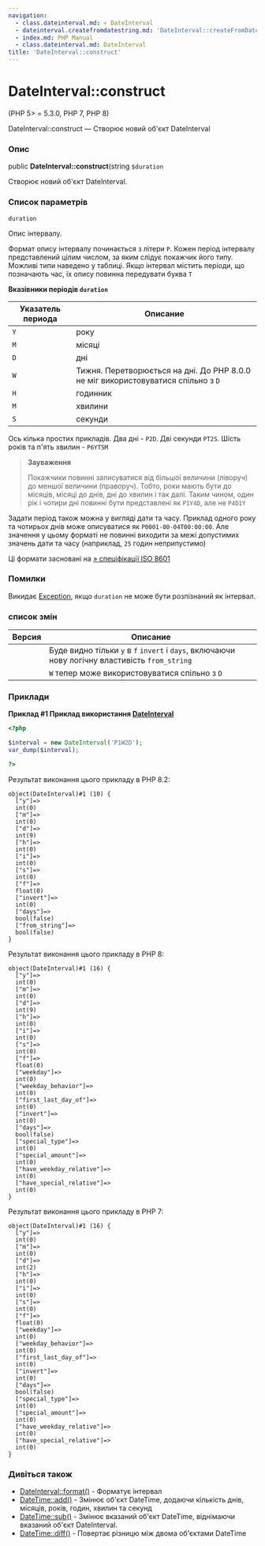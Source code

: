 ```yaml
---
navigation:
  - class.dateinterval.md: « DateInterval
  - dateinterval.createfromdatestring.md: 'DateInterval::createFromDateString »'
  - index.md: PHP Manual
  - class.dateinterval.md: DateInterval
title: 'DateInterval::construct'
---
```

# DateInterval::construct

(PHP 5> = 5.3.0, PHP 7, PHP 8)

DateInterval::construct — Створює новий об'єкт DateInterval

### Опис

public **DateInterval::construct**(string `$duration`

Створює новий об'єкт DateInterval.

### Список параметрів

`duration`

Опис інтервалу.

Формат опису інтервалу починається з літери `P`. Кожен період інтервалу представлений цілим числом, за яким слідує покажчик його типу. Можливі типи наведено у таблиці. Якщо інтервал містить періоди, що позначають час, їх опису повинна передувати буква `T`

**Вказівники періодів `duration`**

| Указатель периода | Описание |
| --- | --- |
| `Y` | року |
| `M` | місяці |
| `D` | дні |
| `W` | Тижня. Перетворюється на дні. До PHP 8.0.0 не міг використовуватися спільно з `D` |
| `H` | годинник |
| `M` | хвилини |
| `S` | секунди |

Ось кілька простих прикладів. Два дні - `P2D`. Дві секунди `PT2S`. Шість років та п'ять хвилин - `P6YT5M`

> **Зауваження**
> 
> Покажчики повинні записуватися від більшої величини (ліворуч) до меншої величини (праворуч). Тобто, роки мають бути до місяців, місяці до днів, дні до хвилин і так далі. Таким чином, один рік і чотири дні повинні бути представлені як `P1Y4D`, але не `P4D1Y`

Задати період також можна у вигляді дати та часу. Приклад одного року та чотирьох днів може описуватися як `P0001-00-04T00:00:00`. Але значення у цьому форматі не повинні виходити за межі допустимих значень дати та часу (наприклад, `25` годин неприпустимо)

Ці формати засновані на [» спеціфікації ISO 8601](http://en.wikipedia.org/wiki/Iso8601#Durations)

### Помилки

Викидає [Exception](class.exception.md), якщо `duration` не може бути розпізнаний як інтервал.

### список змін

| Версия | Описание |
| --- | --- |
|  | Буде видно тільки `y` в `f` `invert` і `days`, включаючи нову логічну властивість `from_string` |
|  | `W` тепер може використовуватися спільно з `D` |

### Приклади

**Приклад #1 Приклад використання [DateInterval](class.dateinterval.md)**

```php
<?php

$interval = new DateInterval('P1W2D');
var_dump($interval);

?>
```

Результат виконання цього прикладу в PHP 8.2:

```
object(DateInterval)#1 (10) {
  ["y"]=>
  int(0)
  ["m"]=>
  int(0)
  ["d"]=>
  int(9)
  ["h"]=>
  int(0)
  ["i"]=>
  int(0)
  ["s"]=>
  int(0)
  ["f"]=>
  float(0)
  ["invert"]=>
  int(0)
  ["days"]=>
  bool(false)
  ["from_string"]=>
  bool(false)
}
```

Результат виконання цього прикладу в PHP 8:

```
object(DateInterval)#1 (16) {
  ["y"]=>
  int(0)
  ["m"]=>
  int(0)
  ["d"]=>
  int(9)
  ["h"]=>
  int(0)
  ["i"]=>
  int(0)
  ["s"]=>
  int(0)
  ["f"]=>
  float(0)
  ["weekday"]=>
  int(0)
  ["weekday_behavior"]=>
  int(0)
  ["first_last_day_of"]=>
  int(0)
  ["invert"]=>
  int(0)
  ["days"]=>
  bool(false)
  ["special_type"]=>
  int(0)
  ["special_amount"]=>
  int(0)
  ["have_weekday_relative"]=>
  int(0)
  ["have_special_relative"]=>
  int(0)
}
```

Результат виконання цього прикладу в PHP 7:

```
object(DateInterval)#1 (16) {
  ["y"]=>
  int(0)
  ["m"]=>
  int(0)
  ["d"]=>
  int(2)
  ["h"]=>
  int(0)
  ["i"]=>
  int(0)
  ["s"]=>
  int(0)
  ["f"]=>
  float(0)
  ["weekday"]=>
  int(0)
  ["weekday_behavior"]=>
  int(0)
  ["first_last_day_of"]=>
  int(0)
  ["invert"]=>
  int(0)
  ["days"]=>
  bool(false)
  ["special_type"]=>
  int(0)
  ["special_amount"]=>
  int(0)
  ["have_weekday_relative"]=>
  int(0)
  ["have_special_relative"]=>
  int(0)
}
```

### Дивіться також

-   [DateInterval::format()](dateinterval.format.md) - Форматує інтервал
-   [DateTime::add()](datetime.add.md) - Змінює об'єкт DateTime, додаючи кількість днів, місяців, років, годин, хвилин та секунд
-   [DateTime::sub()](datetime.sub.md) - Змінює вказаний об'єкт DateTime, віднімаючи вказаний об'єкт DateInterval.
-   [DateTime::diff()](datetime.diff.md) - Повертає різницю між двома об'єктами DateTime
